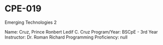 # CPE-019
Emerging Technologies 2 

Name: Cruz, Prince Ronbert Ledif C. Cruz
Program/Year: BSCpE - 3rd Year
Instructor: Dr. Roman Richard
Programming Proficiency: null
